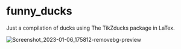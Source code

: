 # funny_ducks

Just a compilation of ducks using The TikZducks package in LaTex.



![Screenshot_2023-01-06_175812-removebg-preview](https://user-images.githubusercontent.com/121750452/211113722-100861d8-a888-45eb-abac-52ab83945100.png)
